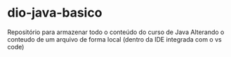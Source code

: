 # dio-java-basico
Repositório para armazenar todo o conteúdo do curso de Java
Alterando o conteudo de um arquivo de forma local (dentro da IDE integrada com o vs code)

